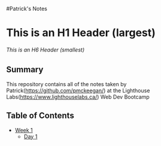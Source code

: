 #Patrick's Notes
# This is an H1 Header (largest)
###### This is an H6 Header (smallest)


## Summary

This repository contains all of the notes taken by Patrick(https://github.com/pmckeegan/) at the Lighthouse Labs(https://www.lighthouselabs.ca/) Web Dev Bootcamp

##  Table of Contents

* [Week 1](/week_1)
  * [Day 1](/week_1/day_1)